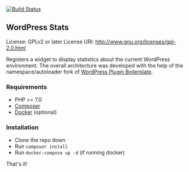 [![Build Status](https://travis-ci.org/Khristophor/wp-stats.svg?branch=master)](https://travis-ci.org/Khristophor/wp-stats)
## WordPress Stats
License: GPLv2 or later
License URI: http://www.gnu.org/licenses/gpl-2.0.html

Registers a widget to display statistics about the current WordPress environment. The overall architecture was developed with the help of the namespace/autoloader fork of [WordPress Plugin Boilerplate](https://github.com/goblindegook/WordPress-Plugin-Boilerplate-NS).

### Requirements

- PHP >= 7.0
- [Composer](https://getcomposer.org/)
- [Docker](https://www.docker.com/) (optional)

### Installation

- Clone the repo down
- Run `composer install`
- Run `docker-compose up -d` (if running docker)

That's it!
